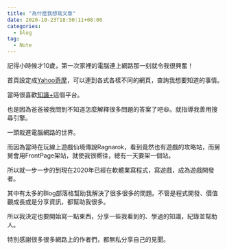 ```yaml
---
title: "為什麼我想寫文章"
date: 2020-10-23T18:50:11+08:00
categories: 
  - blog
tag:
  - Note
---
```

記得小時候才10歲，第一次家裡的電腦連上網路那一刻就令我很興奮！  

首頁設定成[Yahoo奇摩](https://tw.yahoo.com)，可以連到各式各樣不同的網頁，查詢我想要知道的事情。  

當時很喜歡[知識+](https://tw.answers.yahoo.com)這個平台。  

也是因為爸爸被我問到不知道怎麼解釋很多問題的答案了吧😆。就指導我善用搜尋引擎。  

一頭栽進電腦網路的世界。  

而因為當時在玩線上遊戲仙境傳說Ragnarok，看到竟然也有遊戲的攻略站，而舅舅會用FrontPage架站，就使我很嚮往，總有一天要架一個站。  

所以就一步一步的到現在2020年已經在軟體業寫程式，寫遊戲，成為遊戲開發者。  

其中有太多的Blog部落格幫助我解決了很多很多的問題。不管是程式開發、價值觀成長或是分享資訊，都幫助我很多。  

所以我決定也要開始寫一點東西，分享一些我看到的、學過的知識，紀錄並幫助人。  

特別感謝很多很多網路上的作者們，都無私分享自己的見聞。  

